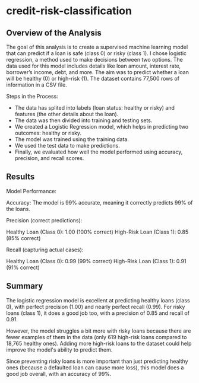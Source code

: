 # credit-risk-classification

## Overview of the Analysis

The goal of this analysis is to create a supervised machine learning model that can predict if a loan is safe (class 0) or risky (class 1). I chose logistic regression, a method used to make decisions between two options. The data used for this model includes details like loan amount, interest rate, borrower’s income, debt, and more. The aim was to predict whether a loan will be healthy (0) or high-risk (1). The dataset contains 77,500 rows of information in a CSV file.

Steps in the Process:

* The data has splited into labels (loan status: healthy or risky) and features (the other details about the loan).
* The data was then divided into training and testing sets.
* We created a Logistic Regression model, which helps in predicting two outcomes: healthy or risky.
* The model was trained using the training data.
* We used the test data to make predictions.
* Finally, we evaluated how well the model performed using accuracy, precision, and recall scores.


## Results
Model Performance:

Accuracy: The model is 99% accurate, meaning it correctly predicts 99% of the loans.

Precision (correct predictions):

Healthy Loan (Class 0): 1.00 (100% correct)
High-Risk Loan (Class 1): 0.85 (85% correct)

Recall (capturing actual cases):

Healthy Loan (Class 0): 0.99 (99% correct)
High-Risk Loan (Class 1): 0.91 (91% correct)


## Summary

The logistic regression model is excellent at predicting healthy loans (class 0), with perfect precision (1.00) and nearly perfect recall (0.99). For risky loans (class 1), it does a good job too, with a precision of 0.85 and recall of 0.91.

However, the model struggles a bit more with risky loans because there are fewer examples of them in the data (only 619 high-risk loans compared to 18,765 healthy ones). Adding more high-risk loans to the dataset could help improve the model's ability to predict them.

Since preventing risky loans is more important than just predicting healthy ones (because a defaulted loan can cause more loss), this model does a good job overall, with an accuracy of 99%.